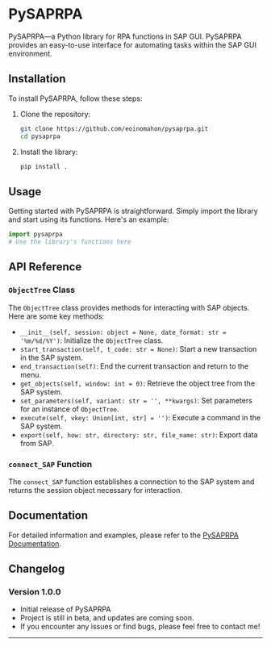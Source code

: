 # PySAPRPA

PySAPRPA—a Python library for RPA functions in SAP GUI. PySAPRPA provides an easy-to-use interface for automating tasks within the SAP GUI environment.

## Installation

To install PySAPRPA, follow these steps:

1. Clone the repository:
   ```bash
   git clone https://github.com/eoinomahon/pysaprpa.git
   cd pysaprpa
   ```

2. Install the library:
   ```bash
   pip install .
   ```

## Usage

Getting started with PySAPRPA is straightforward. Simply import the library and start using its functions. Here's an example:

```python
import pysaprpa
# Use the library's functions here
```

## API Reference

### `ObjectTree` Class

The `ObjectTree` class provides methods for interacting with SAP objects. Here are some key methods:

- `__init__(self, session: object = None, date_format: str = '%m/%d/%Y')`: Initialize the `ObjectTree` class.
- `start_transaction(self, t_code: str = None)`: Start a new transaction in the SAP system.
- `end_transaction(self)`: End the current transaction and return to the menu.
- `get_objects(self, window: int = 0)`: Retrieve the object tree from the SAP system.
- `set_parameters(self, variant: str = '', **kwargs)`: Set parameters for an instance of `ObjectTree`.
- `execute(self, vkey: Union[int, str] = '')`: Execute a command in the SAP system.
- `export(self, how: str, directory: str, file_name: str)`: Export data from SAP.

### `connect_SAP` Function

The `connect_SAP` function establishes a connection to the SAP system and returns the session object necessary for interaction.

## Documentation

For detailed information and examples, please refer to the [PySAPRPA Documentation](https://github.com/eoinomahon/PySAPRPA/wiki/Docs).

## Changelog

### Version 1.0.0

- Initial release of PySAPRPA
- Project is still in beta, and updates are coming soon.
- If you encounter any issues or find bugs, please feel free to contact me!

---
